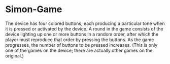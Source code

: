 # Simon-Game
The device has four colored buttons, each producing a particular tone when it is pressed or activated by the device. 
A round in the game consists of the device lighting up one or more buttons in a random order, after which the player 
must reproduce that order by pressing the buttons. As the game progresses, the number of buttons to be pressed increases.
(This is only one of the games on the device; there are actually other games on the original.)
